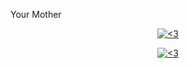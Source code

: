Your Mother
<p align="center">
  <a href="https://nexusgit.info">
    <img src="" title="<3">
  </a>
</p>
<p align="center">
  <a href="https://nexusgit.info">
    <img src="" title="<3">
  </a>
</p>
